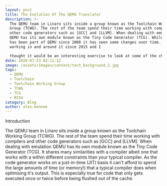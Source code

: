 ```yaml
---
layout: post
title: The Evolution Of The QEMU Translator
description: >-
  The QEMU team in Linaro sits inside a group known as the Toolchain Working
  Group (TCWG). The rest of the team spend their time working with compilers and
  other code generators such as [GCC] and [LLVM]. When dealing with emulation,
  QEMU has its own module known as the Tiny Code Generator (TCG). While the TCG
  has been part of QEMU since 2008 it has seen some changes over time. I've been
  working in and around it since 2015 and I

  thought it would be an interesting exercise to look at some of the changes it has seen over the last five years.
date: 2020-07-23 02:11:12
image: /assets/images/content/tech_background_2.jpg
tags:
  - QEMU
  - Toolchain
  - Toolchain Working Group
  - TCWG
  - TCG
  - RISU
category: Blog
author: alex.bennee
---
```

Introduction

The QEMU team in Linaro sits inside a group known as the Toolchain Working Group (TCWG). The rest of the team spend their time working with compilers and other code generators such as \[GCC] and \[LLVM].  When dealing with emulation QEMU has its own module known as the Tiny Code Generator (TCG). It shares many similarities with a compiler albeit one that works with a within different constraints than your typical compiler. As the code generator works on a just-in-time (JIT) basis it can't afford to spend the large amounts of time (or memory!) that a typical compiler does when optimising it's output. This is especially true for code that only gets executed once or twice before being flushed out of the cache.